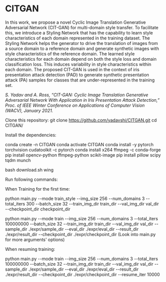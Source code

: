 # CITGAN
In this work, we propose a novel Cyclic Image Translation Generative Adversarial Network (CIT-GAN) for multi-domain style transfer. To facilitate this, we introduce a Styling Network that has the capability to learn style characteristics of each domain represented in the training dataset. The Styling Network helps the generator to drive the translation of images from a source domain to a reference domain and generate synthetic images with style characteristics of the reference domain. The learned style characteristics for each domain depend on both the style loss and domain classification loss. This induces variability in style characteristics within each domain. The proposed CIT-GAN is used in the context of iris presentation attack detection (PAD) to generate synthetic presentation attack (PA) samples for classes that are under-represented in the training set. 

_S. Yadav and A. Ross, “CIT-GAN: Cyclic Image Translation Generative Adversarial Network With Application in Iris Presentation Attack Detection,” Proc. of IEEE Winter Conference on Applications of Computer Vision (WACV), January 2021._


Clone this repository:
git clone https://github.com/yadavshi/CITGAN.git
cd CITGAN/

Install the dependencies:

conda create -n CITGAN
conda activate CITGAN
conda install -y pytorch torchvision cudatoolkit -c pytorch
conda install x264 ffmpeg -c conda-forge
pip install opencv-python ffmpeg-python scikit-image
pip install pillow scipy tqdm munch

bash download.sh wing

Run following commands:

When Training for the first time:

python main.py --mode train_style --img_size 256 --num_domains 3 --total_iters 300 --batch_size 32 --train_img_dir train_dir --val_img_dir val_dir
               --checkpoint_dir checkpoint_dir

python main.py --mode train --img_size 256 --num_domains 3 --total_iters 100000000 --batch_size 32 --train_img_dir train_dir --val_img_dir val_dir
               --sample_dir ./expr/sample_dir --eval_dir ./expr/eval_dir --result_dir ./expr/result_dir --checkpoint_dir ./expr/checkpoint_dir
(Look into main.py for more arguments' options)

When resuming training:

python main.py --mode train --img_size 256 --num_domains 3 --total_iters 100000000 --batch_size 32 --train_img_dir train_dir --val_img_dir val_dir
               --sample_dir ./expr/sample_dir --eval_dir ./expr/eval_dir --result_dir ./expr/result_dir --checkpoint_dir ./expr/checkpoint_dir --resume_iter 10000


